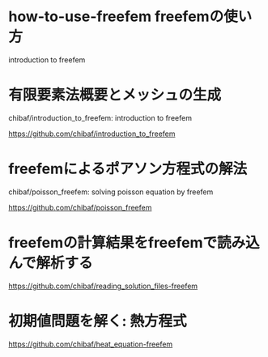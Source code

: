 # how-to-use-freefem freefemの使い方

introduction to freefem

# 有限要素法概要とメッシュの生成

chibaf/introduction_to_freefem: introduction to freefem

https://github.com/chibaf/introduction_to_freefem

# freefemによるポアソン方程式の解法

chibaf/poisson_freefem: solving poisson equation by freefem

https://github.com/chibaf/poisson_freefem

# freefemの計算結果をfreefemで読み込んで解析する

https://github.com/chibaf/reading_solution_files-freefem

# 初期値問題を解く: 熱方程式

https://github.com/chibaf/heat_equation-freefem
